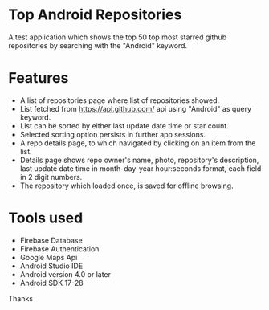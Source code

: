 # Top Android Repositories
A test application which shows the top 50 top most starred github repositories by searching with the "Android" keyword.

# Features
- A list of repositories page where list of repositories showed.
- List fetched from https://api.github.com/ api using "Android" as query keyword.
- List can be sorted by either last update date time or star count.
- Selected sorting option persists in further app sessions.
- A repo details page, to which navigated by clicking on an item from the list.
- Details page shows repo owner's name, photo, repository's description, last update date time in month-day-year hour:seconds format, each field in 2 digit numbers.
- The repository which loaded once, is saved for offline browsing.
       
# Tools used
- Firebase Database
- Firebase Authentication
- Google Maps Api
- Android Studio IDE
- Android version 4.0 or later
- Android SDK 17-28


Thanks






